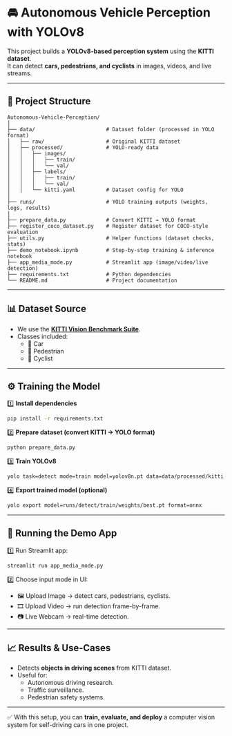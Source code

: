 # 🚘 Autonomous Vehicle Perception with YOLOv8  

This project builds a **YOLOv8-based perception system** using the **KITTI dataset**.  
It can detect **cars, pedestrians, and cyclists** in images, videos, and live streams.  

---

## 📂 Project Structure
```
Autonomous-Vehicle-Perception/
│
├── data/                       # Dataset folder (processed in YOLO format)
│   ├── raw/                    # Original KITTI dataset
│   ├── processed/              # YOLO-ready data
│   │   ├── images/
│   │   │   ├── train/
│   │   │   └── val/
│   │   ├── labels/
│   │   │   ├── train/
│   │   │   └── val/
│   │   └── kitti.yaml          # Dataset config for YOLO
│
├── runs/                       # YOLO training outputs (weights, logs, results)
│
├── prepare_data.py             # Convert KITTI → YOLO format
├── register_coco_dataset.py    # Register dataset for COCO-style evaluation
├── utils.py                    # Helper functions (dataset checks, stats)
├── demo_notebook.ipynb         # Step-by-step training & inference notebook
├── app_media_mode.py           # Streamlit app (image/video/live detection)
├── requirements.txt            # Python dependencies
└── README.md                   # Project documentation
```

---

## 📊 Dataset Source
- We use the **[KITTI Vision Benchmark Suite](http://www.cvlibs.net/datasets/kitti/)**.  
- Classes included:  
  - 🚗 Car  
  - 🚶 Pedestrian  
  - 🚴 Cyclist  

---

## ⚙️ Training the Model  

1️⃣ **Install dependencies**  
```bash
pip install -r requirements.txt
```

2️⃣ **Prepare dataset (convert KITTI → YOLO format)**  
```bash
python prepare_data.py
```

3️⃣ **Train YOLOv8**  
```bash
yolo task=detect mode=train model=yolov8n.pt data=data/processed/kitti.yaml epochs=50 imgsz=640 batch=16 device=0
```

4️⃣ **Export trained model (optional)**  
```bash
yolo export model=runs/detect/train/weights/best.pt format=onnx
```

---

## 🚀 Running the Demo App  

1️⃣ Run Streamlit app:  
```bash
streamlit run app_media_mode.py
```

2️⃣ Choose input mode in UI:  
- 🖼 Upload Image → detect cars, pedestrians, cyclists.  
- 🎞 Upload Video → run detection frame-by-frame.  
- 📷 Live Webcam → real-time detection.  

---

## 📈 Results & Use-Cases
- Detects **objects in driving scenes** from KITTI dataset.  
- Useful for:  
  - Autonomous driving research.  
  - Traffic surveillance.  
  - Pedestrian safety systems.  

---

✅ With this setup, you can **train, evaluate, and deploy** a computer vision system for self-driving cars in one project.  
